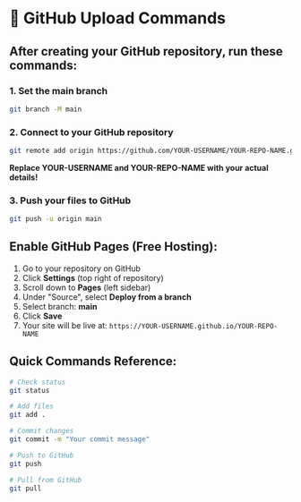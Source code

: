 # 🚀 GitHub Upload Commands

## After creating your GitHub repository, run these commands:

### 1. Set the main branch
```bash
git branch -M main
```

### 2. Connect to your GitHub repository
```bash
git remote add origin https://github.com/YOUR-USERNAME/YOUR-REPO-NAME.git
```
**Replace YOUR-USERNAME and YOUR-REPO-NAME with your actual details!**

### 3. Push your files to GitHub
```bash
git push -u origin main
```

## Enable GitHub Pages (Free Hosting):

1. Go to your repository on GitHub
2. Click **Settings** (top right of repository)
3. Scroll down to **Pages** (left sidebar)
4. Under "Source", select **Deploy from a branch**
5. Select branch: **main**
6. Click **Save**
7. Your site will be live at: `https://YOUR-USERNAME.github.io/YOUR-REPO-NAME`

## Quick Commands Reference:

```bash
# Check status
git status

# Add files
git add .

# Commit changes
git commit -m "Your commit message"

# Push to GitHub
git push

# Pull from GitHub
git pull
```